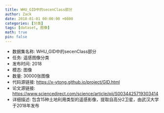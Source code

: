 ```yaml
---
title: WHU_GID中的secenClass部分
author: Zack
date: 2018-01-01 00:00:00 +0800
categories: [分类]
tags: [dataset, 图像]
math: true
pin: false
---
```

- 数据集名称: WHU_GID中的secenClass部分
- 任务: 遥感图像分类
- 发布时间: 2018
- 模态: 图像
- 数量: 30000张图像
- 代码源链接: https://x-ytong.github.io/project/GID.html
- 论文源链接: https://www.sciencedirect.com/science/article/pii/S0034425719303414
- 详细描述: 包含15种土地利用类型的遥感影像，提取自高分2卫星，由武汉大学于2018年发布
